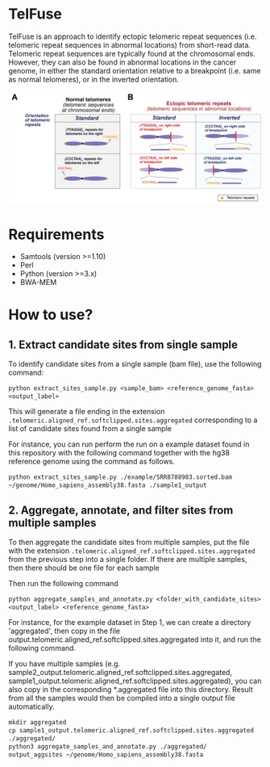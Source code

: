 # TelFuse

TelFuse is an approach to identify ectopic telomeric repeat sequences (i.e. telomeric repeat sequences in abnormal locations) from short-read data. Telomeric repeat sequences are typically found at the chromosomal ends. However, they can also be found in abnormal locations in the cancer genome, in either the standard orientation relative to a breakpoint (i.e. same as normal telomeres), or in the inverted orientation.

![Schematic of ectopic telomeric repeats](img/Ectopic_telomeric_repeats.png)


# Requirements
- Samtools (version >=1.10)
- Perl
- Python (version >=3.x)
- BWA-MEM

# How to use?

## 1. Extract candidate sites from single sample

To identify candidate sites from a single sample (bam file), use the following command:
```
python extract_sites_sample.py <sample_bam> <reference_genome_fasta> <output_label>
```

This will generate a file ending in the extension `.telomeric.aligned_ref.softclipped.sites.aggregated` corresponding to a list of candidate sites found from a single sample

For instance, you can run perform the run on a example dataset found in this repository with the following command together with the hg38 reference genome using the command as follows.
```
python extract_sites_sample.py ./example/SRR8788983.sorted.bam ~/genome/Homo_sapiens_assembly38.fasta ./sample1_output
```

## 2. Aggregate, annotate, and filter sites from multiple samples

To then aggregate the candidate sites from multiple samples, put the file with the extension `.telomeric.aligned_ref.softclipped.sites.aggregated` from the previous step into a single folder. If there are multiple samples, then there should be one file for each sample

Then run the following command
```
python aggregate_samples_and_annotate.py <folder_with_candidate_sites> <output_label> <reference_genome_fasta>
```

For instance, for the example dataset in Step 1, we can create a directory 'aggregated', then copy in the file output.telomeric.aligned_ref.softclipped.sites.aggregated into it, and run the following command. 

If you have multiple samples (e.g. sample2_output.telomeric.aligned_ref.softclipped.sites.aggregated, sample1_output.telomeric.aligned_ref.softclipped.sites.aggregated), you can also copy in the corresponding *.aggregated file into this directory. Result from all the samples would then be compiled into a single output file automatically.

```
mkdir aggregated
cp sample1_output.telomeric.aligned_ref.softclipped.sites.aggregated ./aggregated/
python3 aggregate_samples_and_annotate.py ./aggregated/ output_aggsites ~/genome/Homo_sapiens_assembly38.fasta
```




